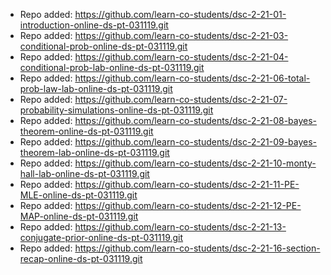 
- Repo added: https://github.com/learn-co-students/dsc-2-21-01-introduction-online-ds-pt-031119.git
- Repo added: https://github.com/learn-co-students/dsc-2-21-03-conditional-prob-online-ds-pt-031119.git
- Repo added: https://github.com/learn-co-students/dsc-2-21-04-conditional-prob-lab-online-ds-pt-031119.git
- Repo added: https://github.com/learn-co-students/dsc-2-21-06-total-prob-law-lab-online-ds-pt-031119.git
- Repo added: https://github.com/learn-co-students/dsc-2-21-07-probability-simulations-online-ds-pt-031119.git
- Repo added: https://github.com/learn-co-students/dsc-2-21-08-bayes-theorem-online-ds-pt-031119.git
- Repo added: https://github.com/learn-co-students/dsc-2-21-09-bayes-theorem-lab-online-ds-pt-031119.git
- Repo added: https://github.com/learn-co-students/dsc-2-21-10-monty-hall-lab-online-ds-pt-031119.git
- Repo added: https://github.com/learn-co-students/dsc-2-21-11-PE-MLE-online-ds-pt-031119.git
- Repo added: https://github.com/learn-co-students/dsc-2-21-12-PE-MAP-online-ds-pt-031119.git
- Repo added: https://github.com/learn-co-students/dsc-2-21-13-conjugate-prior-online-ds-pt-031119.git
- Repo added: https://github.com/learn-co-students/dsc-2-21-16-section-recap-online-ds-pt-031119.git